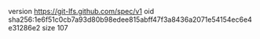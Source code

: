 version https://git-lfs.github.com/spec/v1
oid sha256:1e6f51c0cb7a93d80b98edee815abff47f3a8436a2071e54154ec6e4e31286e2
size 107
